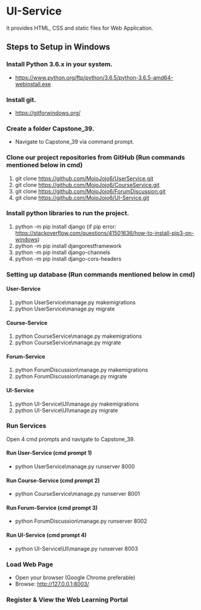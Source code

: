 # UI-Service
It provides HTML, CSS and static files for Web Application.

## Steps to Setup in Windows

### Install Python 3.6.x in your system.
* https://www.python.org/ftp/python/3.6.5/python-3.6.5-amd64-webinstall.exe

### Install git.
* https://gitforwindows.org/

### Create a folder Capstone_39.
* Navigate to Capstone_39 via command prompt.

### Clone our project repositories from GitHub (Run commands mentioned below in cmd)
1. git clone https://github.com/MojoJojo6/UserService.git
1. git clone https://github.com/MojoJojo6/CourseService.git
1. git clone https://github.com/MojoJojo6/ForumDiscussion.git
1. git clone https://github.com/MojoJojo6/UI-Service.git

### Install python libraries to run the project.
1. python -m pip install django (if pip error: https://stackoverflow.com/questions/41501636/how-to-install-pip3-on-windows)
1. python -m pip install djangorestframework
1. python -m pip install django-channels 
1. python -m pip install django-cors-headers

### Setting up database (Run commands mentioned below in cmd)

#### User-Service
1. python UserService\manage.py makemigrations
1. python UserService\manage.py migrate

#### Course-Service
1. python CourseService\manage.py makemigrations
1. python CourseService\manage.py migrate

#### Forum-Service
1. python ForumDiscussion\manage.py makemigrations
1. python ForumDiscussion\manage.py migrate

#### UI-Service
1. python UI-Service\UI\manage.py makemigrations
1. python UI-Service\UI\manage.py migrate

### Run Services
Open 4 cmd prompts and navigate to Capstone_39.

#### Run User-Service (cmd prompt 1)
* python UserService\manage.py runserver 8000

#### Run Course-Service (cmd prompt 2)
* python CourseService\manage.py runserver 8001

#### Run Forum-Service (cmd prompt 3)
* python ForumDiscussion\manage.py runserver 8002

#### Run UI-Service (cmd prompt 4)
* python UI-Service\UI\manage.py runserver 8003

### Load Web Page
* Open your browser (Google Chrome preferable)
* Browse: http://127.0.0.1:8003/

### Register & View the Web Learning Portal

